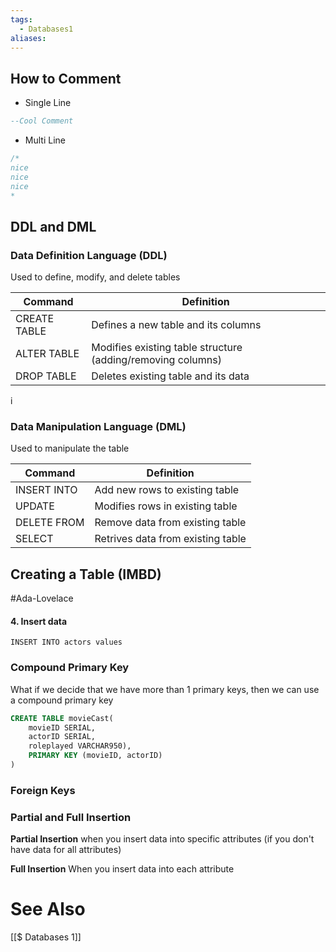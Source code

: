 ```yaml
---
tags:
  - Databases1
aliases:
---
```

## How to Comment
- Single Line
```SQL
--Cool Comment
```
- Multi Line
```SQL
/*
nice
nice
nice
*
```


## DDL and DML

### Data Definition Language (DDL)
Used to define, modify, and delete tables

| Command      | Definition                                                  |
| ------------ | ----------------------------------------------------------- |
| CREATE TABLE | Defines a new table and its columns                         |
| ALTER TABLE  | Modifies existing table structure (adding/removing columns) |
| DROP TABLE   | Deletes existing table and its data                         |
i
### Data Manipulation Language (DML)
Used to manipulate the table

| Command     | Definition                        |
| ----------- | --------------------------------- |
| INSERT INTO | Add new rows to existing table    |
| UPDATE      | Modifies rows in existing table   |
| DELETE FROM | Remove data from existing table   |
| SELECT      | Retrives data from existing table |

## Creating a Table (IMBD)


#Ada-Lovelace 





#### 4. Insert data
```
INSERT INTO actors values
```

### Compound Primary Key
What if we decide that we have more than 1 primary keys, then we can use a compound primary key
```sql
CREATE TABLE movieCast(
	movieID SERIAL,
	actorID SERIAL,
	roleplayed VARCHAR950),
	PRIMARY KEY (movieID, actorID)
)
```

### Foreign Keys


### Partial and Full Insertion
**Partial Insertion**
when you insert data into specific attributes (if you don't have data for all attributes)

**Full Insertion**
When you insert data into each attribute


# See Also
[[$ Databases 1]]
